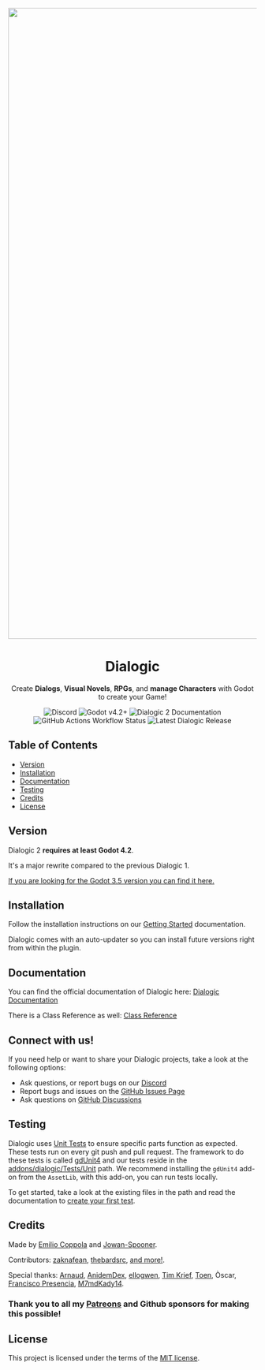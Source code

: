 <p align="center">
  <img width="1280" alt="cover" src="https://user-images.githubusercontent.com/2206700/189457799-6327bab0-b085-4421-8640-6a18e395d17d.png">
</p>

<h1 align="center">Dialogic</h1>

<p align="center">
  Create <b>Dialogs</b>, <b>Visual Novels</b>, <b>RPGs</b>, and <b>manage Characters</b> with Godot to create your Game!
</p>

<p align="center">
  <a href="https://discord.gg/DjcDgDaTMe" target="_blank" style="text-decoration:none"><img alt="Discord" src="https://img.shields.io/discord/628713677239091231?logo=discord&labelColor=CFC9C8&color=646FA9"></a>
  <a href="https://godotengine.org/download/" target="_blank" style="text-decoration:none"><img alt="Godot v4.2+" src="https://img.shields.io/badge/Godot-v4.2+-%23478cbf?labelColor=CFC9C8&color=49A9B4" /></a>
  <a href="https://docs.dialogic.pro/introduction.html" target="_blank" style="text-decoration:none"><img alt="Dialogic 2 Documentation" src="https://img.shields.io/badge/documention-online-green?labelColor=CFC9C8&color=6BCD69"></a>
  <img alt="GitHub Actions Workflow Status" src="https://img.shields.io/github/actions/workflow/status/dialogic-godot/dialogic/unit_test.yml?labelColor=CFC9C8&color=DBDCB8">
  <img alt="Latest Dialogic Release" src="https://img.shields.io/github/v/release/dialogic-godot/dialogic?include_prereleases&labelColor=CFC9C8&color=CBA18C"> 
</p>

## Table of Contents
- [Version](#version)
- [Installation](#installation)
- [Documentation](#documentation)
- [Testing](#testing)
- [Credits](#credits)
- [License](#license)

## Version

Dialogic 2 **requires at least Godot 4.2**.

It's a major rewrite compared to the previous Dialogic 1.

[If you are looking for the Godot 3.5 version you can find it here.](https://github.com/dialogic-godot/dialogic/tree/dialogic-1)

## Installation
Follow the installation instructions on our [Getting Started](https://docs.dialogic.pro/getting-started.html#1-installation--activation) documentation.

Dialogic comes with an auto-updater so you can install future versions right from within the plugin.

## Documentation
You can find the official documentation of Dialogic here: [Dialogic Documentation](https://docs.dialogic.pro/)

There is a Class Reference as well: [Class Reference](https://docs.dialogic.pro/class_index.html)


## Connect with us!
If you need help or want to share your Dialogic projects, take a look at the following options:

- Ask questions, or report bugs on our [Discord](https://discord.gg/DjcDgDaTMe)
- Report bugs and issues on the [GitHub Issues Page](https://github.com/dialogic-godot/dialogic/issues)
- Ask questions on [GitHub Discussions](https://github.com/dialogic-godot/dialogic/discussions)

## Testing
Dialogic uses [Unit Tests](https://en.wikipedia.org/wiki/Unit_testing) to ensure specific parts function as expected. These tests run on every git push and pull request. The framework to do these tests is called [gdUnit4](https://github.com/MikeSchulze/gdUnit4) and our tests reside in the [addons/dialogic/Tests/Unit](https://github.com/dialogic-godot/dialogic/tree/main/addons/dialogic/Tests/Unit) path. We recommend installing the `gdUnit4` add-on from the `AssetLib`, with this add-on, you can run tests locally.

To get started, take a look at the existing files in the path and read the documentation to [create your first test](https://mikeschulze.github.io/gdUnit4/first_steps/firstTest/).

## Credits
Made by [Emilio Coppola](https://github.com/coppolaemilio) and [Jowan-Spooner](https://github.com/Jowan-Spooner).

Contributors: [zaknafean](https://github.com/zaknafean), [thebardsrc](https://github.com/thebardsrc), [and more!](https://github.com/dialogic-godot/dialogic/graphs/contributors).

Special thanks: [Arnaud](https://github.com/arnaudvergnet), [AnidemDex](https://github.com/AnidemDex), [ellogwen](https://github.com/ellogwen), [Tim Krief](https://github.com/timkrief), [Toen](https://twitter.com/ToenAndreMC), Òscar, [Francisco Presencia](https://francisco.io/), [M7mdKady14](https://github.com/M7mdKady14).

### Thank you to all my [Patreons](https://www.patreon.com/coppolaemilio) and Github sponsors for making this possible!

## License
This project is licensed under the terms of the [MIT license](https://github.com/dialogic-godot/dialogic/blob/main/LICENSE).
